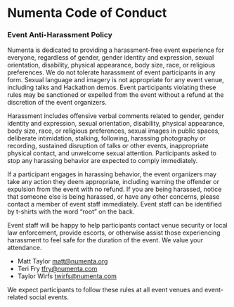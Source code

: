 # Numenta Code of Conduct

### Event Anti-Harassment Policy

Numenta is dedicated to providing a harassment-free event experience for
everyone, regardless of gender, gender identity and expression, sexual
orientation, disability, physical appearance, body size, race, or religious
preferences. We do not tolerate harassment of event participants in any form.
Sexual language and imagery is not appropriate for any event venue, including
talks and Hackathon demos. Event participants violating these rules may be
sanctioned or expelled from the event without a refund at the discretion of the
event organizers.

Harassment includes offensive verbal comments related to gender, gender identity
and expression, sexual orientation, disability, physical appearance, body size,
race, or religious preferences, sexual images in public spaces, deliberate
intimidation, stalking, following, harassing photography or recording, sustained
disruption of talks or other events, inappropriate physical contact, and
unwelcome sexual attention. Participants asked to stop any harassing behavior
are expected to comply immediately.

If a participant engages in harassing behavior, the event organizers may take
any action they deem appropriate, including warning the offender or expulsion
from the event with no refund. If you are being harassed, notice that someone
else is being harassed, or have any other concerns, please contact a member of
event staff immediately. Event staff can be identified by t-shirts with the word
“root” on the back.

Event staff will be happy to help participants contact venue security or local
law enforcement, provide escorts, or otherwise assist those experiencing
harassment to feel safe for the duration of the event. We value your attendance.

- <i></i> Matt Taylor <matt@numenta.org>
- <i></i> Teri Fry <tfry@numenta.com>
- <i></i> Taylor Wirfs <twirfs@numenta.com>

We expect participants to follow these rules at all event venues and
event-related social events.
